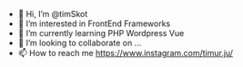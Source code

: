 - 👋 Hi, I’m @timSkot
- 👀 I’m interested in FrontEnd Frameworks
- 🌱 I’m currently learning PHP Wordpress Vue
- 💞️ I’m looking to collaborate on ...
- 📫 How to reach me https://www.instagram.com/timur.ju/

<!---
timSkot/timSkot is a ✨ special ✨ repository because its `README.md` (this file) appears on your GitHub profile.
You can click the Preview link to take a look at your changes.
--->
